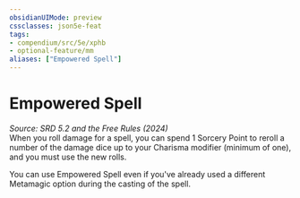 ```yaml
---
obsidianUIMode: preview
cssclasses: json5e-feat
tags:
- compendium/src/5e/xphb
- optional-feature/mm
aliases: ["Empowered Spell"]
---
```

# Empowered Spell
*Source: SRD 5.2 and the Free Rules (2024)*  
When you roll damage for a spell, you can spend 1 Sorcery Point to reroll a number of the damage dice up to your Charisma modifier (minimum of one), and you must use the new rolls.

You can use Empowered Spell even if you've already used a different Metamagic option during the casting of the spell.